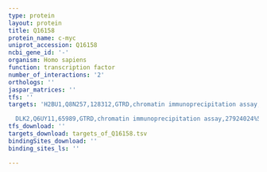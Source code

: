 ```yaml
---
type: protein
layout: protein
title: Q16158
protein_name: c-myc
uniprot_accession: Q16158
ncbi_gene_id: '-'
organism: Homo sapiens
function: transcription factor
number_of_interactions: '2'
orthologs: ''
jaspar_matrices: ''
tfs: ''
targets: 'H2BU1,Q8N257,128312,GTRD,chromatin immunoprecipitation assay,27924024%5Buid%5D,No

  DLK2,Q6UY11,65989,GTRD,chromatin immunoprecipitation assay,27924024%5Buid%5D,No'
tfs_download: ''
targets_download: targets_of_Q16158.tsv
bindingSites_download: ''
binding_sites_ls: ''

---
```

